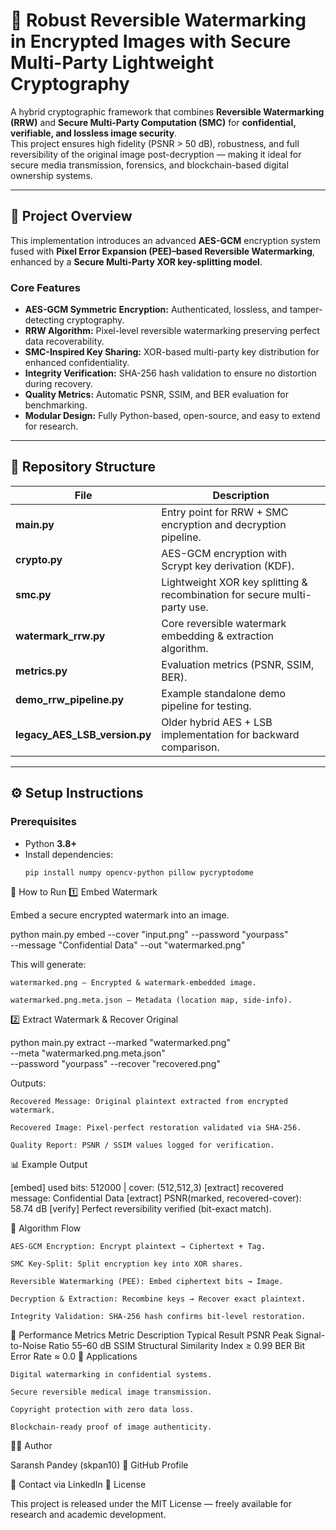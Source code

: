 # 🔐 Robust Reversible Watermarking in Encrypted Images with Secure Multi-Party Lightweight Cryptography

A hybrid cryptographic framework that combines **Reversible Watermarking (RRW)** and **Secure Multi-Party Computation (SMC)** for **confidential, verifiable, and lossless image security**.  
This project ensures high fidelity (PSNR > 50 dB), robustness, and full reversibility of the original image post-decryption — making it ideal for secure media transmission, forensics, and blockchain-based digital ownership systems.

---

## 🧠 Project Overview
This implementation introduces an advanced **AES-GCM** encryption system fused with **Pixel Error Expansion (PEE)–based Reversible Watermarking**, enhanced by a **Secure Multi-Party XOR key-splitting model**.

### Core Features
- **AES-GCM Symmetric Encryption:** Authenticated, lossless, and tamper-detecting cryptography.  
- **RRW Algorithm:** Pixel-level reversible watermarking preserving perfect data recoverability.  
- **SMC-Inspired Key Sharing:** XOR-based multi-party key distribution for enhanced confidentiality.  
- **Integrity Verification:** SHA-256 hash validation to ensure no distortion during recovery.  
- **Quality Metrics:** Automatic PSNR, SSIM, and BER evaluation for benchmarking.  
- **Modular Design:** Fully Python-based, open-source, and easy to extend for research.

---

## 📁 Repository Structure
| File | Description |
|------|--------------|
| **main.py** | Entry point for RRW + SMC encryption and decryption pipeline. |
| **crypto.py** | AES-GCM encryption with Scrypt key derivation (KDF). |
| **smc.py** | Lightweight XOR key splitting & recombination for secure multi-party use. |
| **watermark_rrw.py** | Core reversible watermark embedding & extraction algorithm. |
| **metrics.py** | Evaluation metrics (PSNR, SSIM, BER). |
| **demo_rrw_pipeline.py** | Example standalone demo pipeline for testing. |
| **legacy_AES_LSB_version.py** | Older hybrid AES + LSB implementation for backward comparison. |

---

## ⚙️ Setup Instructions

### Prerequisites
- Python **3.8+**
- Install dependencies:
  ```bash
  pip install numpy opencv-python pillow pycryptodome

🚀 How to Run
1️⃣ Embed Watermark

Embed a secure encrypted watermark into an image.

python main.py embed --cover "input.png" --password "yourpass" \
  --message "Confidential Data" --out "watermarked.png"

This will generate:

    watermarked.png – Encrypted & watermark-embedded image.

    watermarked.png.meta.json – Metadata (location map, side-info).

2️⃣ Extract Watermark & Recover Original

python main.py extract --marked "watermarked.png" \
  --meta "watermarked.png.meta.json" \
  --password "yourpass" --recover "recovered.png"

Outputs:

    Recovered Message: Original plaintext extracted from encrypted watermark.

    Recovered Image: Pixel-perfect restoration validated via SHA-256.

    Quality Report: PSNR / SSIM values logged for verification.

📊 Example Output

[embed] used bits: 512000 | cover: (512,512,3)
[extract] recovered message: Confidential Data
[extract] PSNR(marked, recovered-cover): 58.74 dB
[verify] Perfect reversibility verified (bit-exact match).

🧩 Algorithm Flow

    AES-GCM Encryption: Encrypt plaintext → Ciphertext + Tag.

    SMC Key-Split: Split encryption key into XOR shares.

    Reversible Watermarking (PEE): Embed ciphertext bits → Image.

    Decryption & Extraction: Recombine keys → Recover exact plaintext.

    Integrity Validation: SHA-256 hash confirms bit-level restoration.

🧪 Performance Metrics
Metric	Description	Typical Result
PSNR	Peak Signal-to-Noise Ratio	55–60 dB
SSIM	Structural Similarity Index	≥ 0.99
BER	Bit Error Rate	≈ 0.0
🧰 Applications

    Digital watermarking in confidential systems.

    Secure reversible medical image transmission.

    Copyright protection with zero data loss.

    Blockchain-ready proof of image authenticity.

🧑‍💻 Author

Saransh Pandey (skpan10)
🔗 GitHub Profile

📧 Contact via LinkedIn
📝 License

This project is released under the MIT License — freely available for research and academic development.
